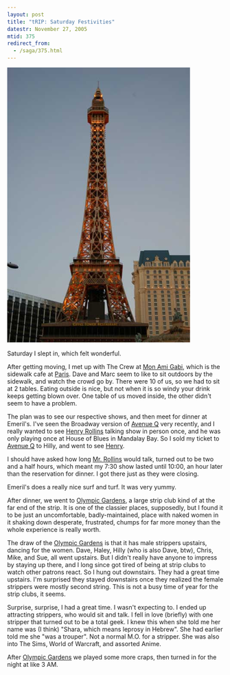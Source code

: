```yaml
---
layout: post
title: "tRIP: Saturday Festivities"
datestr: November 27, 2005
mtid: 375
redirect_from:
  - /saga/375.html
---
```

![vegaseiffeltower][]

Saturday I slept in, which felt wonderful.

After getting moving, I met up with The Crew at <a href="http://www.caesars.com/Paris/LasVegas/Dining/FineDining/MonAmiGabi.htm">Mon Ami Gabi</a>, which is the sidewalk cafe at <a href="http://www.caesars.com/paris/lasvegas/">Paris</a>.  Dave and Marc seem to like to sit outdoors by the sidewalk, and watch the crowd go by.  There were 10 of us, so we had to sit at 2 tables.  Eating outside is nice, but not when it is so windy your drink keeps getting blown over.  One table of us moved inside, the other didn't seem to have a problem.

The plan was to see our respective shows, and then meet for dinner at Emeril's.  I've seen the Broadway version of <a href="http://www.avenueq.com/">Avenue Q</a> very recently, and I really wanted to see <a href="http://www.henryrollins.com">Henry Rollins</a> talking show in person once, and he was only playing once at House of Blues in Mandalay Bay.  So I sold my ticket to <a href="http://www.avenueq.com/">Avenue Q</a> to Hilly, and went to see <a href="http://www.henryrollins.com">Henry</a>.

I should have asked how long <a href="http://www.henryrollins.com">Mr. Rollins</a> would talk, turned out to be two and a half hours, which meant my 7:30 show lasted until 10:00, an hour later than the reservation for dinner.  I got there just as they were closing.

Emeril's does a really nice surf and turf.  It was very yummy.

After dinner, we went to <a href="http://www.ogvegas.com/">Olympic Gardens</a>, a large strip club kind of at the far end of the strip.  It is one of the classier places, supposedly, but I found it to be just an uncomfortable, badly-maintained, place with naked women in it shaking down desperate, frustrated, chumps for far more money than the whole experience is really worth.

The draw of the <a href="http://www.ogvegas.com/">Olympic Gardens</a> is that it has male strippers upstairs, dancing for the women.  Dave, Haley, Hilly (who is also Dave, btw), Chris, Mike, and Sue, all went upstairs.  But I didn't really have anyone to impress by staying up there, and I long since got tired of being at strip clubs to watch other patrons react.  So I hung out downstairs.  They had a great time upstairs.  I'm surprised they stayed downstairs once they realized the female strippers were mostly second string.  This is not a busy time of year for the strip clubs, it seems.

Surprise, surprise, I had a great time.  I wasn't expecting to.  I ended up attracting strippers, who would sit and talk.  I fell in love (briefly) with one stripper that turned out to be a total geek.  I knew this when she told me her name was (I think) "Shara, which means leprosy in Hebrew".  She had earlier told me she "was a trouper".  Not a normal M.O. for a stripper.  She was also into The Sims, World of Warcraft, and assorted Anime.

After <a href="http://www.ogvegas.com/">Olympic Gardens</a> we played some more craps, then turned in for the night at like 3 AM.

[vegaseiffeltower-thumb]: /pics/vegaseiffeltower-thumb.jpeg
[vegaseiffeltower]: /pics/vegaseiffeltower.jpeg

